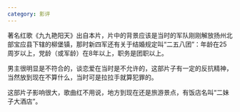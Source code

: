 ```yaml
---
category: 影评
---
```


著名红歌《九九艳阳天》出自本片，片中的背景应该是当时的军队刚刚解放扬州北部宝应县下辖的柳堡镇，那时新四军还有关于结婚规定叫“二五八团”：年龄在25周岁以上，党龄（或军龄）在8年以上，职务是团职以上。

男主很明显是不符合的，谈恋爱在当时是不允许的，这部片子有一定的反抗精神，当然放到现在不算什么，当时可是拉拉手就算犯罪的。

这部片子影响很大，歌曲红不用说，地方到现在还是旅游景点，有饭店名叫“二妹子大酒店”。

